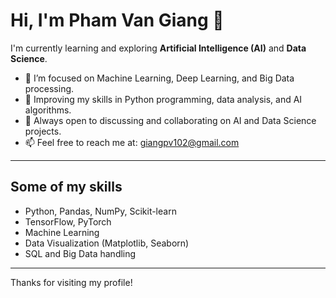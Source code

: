 # Hi, I'm Pham Van Giang 👋

I'm currently learning and exploring **Artificial Intelligence (AI)** and **Data Science**.

- 🔭 I’m focused on Machine Learning, Deep Learning, and Big Data processing.
- 🌱 Improving my skills in Python programming, data analysis, and AI algorithms.
- 💬 Always open to discussing and collaborating on AI and Data Science projects.
- 📫 Feel free to reach me at: giangpv102@gmail.com
---

## Some of my skills
- Python, Pandas, NumPy, Scikit-learn
- TensorFlow, PyTorch
- Machine Learning
- Data Visualization (Matplotlib, Seaborn)
- SQL and Big Data handling

---

Thanks for visiting my profile!
